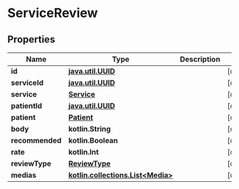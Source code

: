 
# ServiceReview

## Properties
Name | Type | Description | Notes
------------ | ------------- | ------------- | -------------
**id** | [**java.util.UUID**](java.util.UUID.md) |  |  [optional]
**serviceId** | [**java.util.UUID**](java.util.UUID.md) |  |  [optional]
**service** | [**Service**](Service.md) |  |  [optional]
**patientId** | [**java.util.UUID**](java.util.UUID.md) |  |  [optional]
**patient** | [**Patient**](Patient.md) |  |  [optional]
**body** | **kotlin.String** |  |  [optional]
**recommended** | **kotlin.Boolean** |  |  [optional]
**rate** | **kotlin.Int** |  |  [optional]
**reviewType** | [**ReviewType**](ReviewType.md) |  |  [optional]
**medias** | [**kotlin.collections.List&lt;Media&gt;**](Media.md) |  |  [optional]



